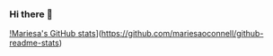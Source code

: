 ### Hi there 👋

[!Mariesa's GitHub stats](https://github-readme-stats.vercel.app/api?username=mariesaoconnell)](https://github.com/mariesaoconnell/github-readme-stats)


<!--
**mariesaoconnell/mariesaoconnell** is a ✨ _special_ ✨ repository because its `README.md` (this file) appears on your GitHub profile.

Here are some ideas to get you started:

- 🔭 I’m currently working on ...
- 🌱 I’m currently learning ...
- 👯 I’m looking to collaborate on ...
- 🤔 I’m looking for help with ...
- 💬 Ask me about ...
- 📫 How to reach me: ...
- 😄 Pronouns: ...
- ⚡ Fun fact: ...
-->
